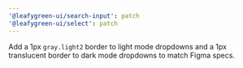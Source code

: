 ```yaml
---
'@leafygreen-ui/search-input': patch
'@leafygreen-ui/select': patch
---
```


Add a 1px `gray.light2` border to light mode dropdowns and a 1px translucent border to dark mode dropdowns to match Figma specs.
